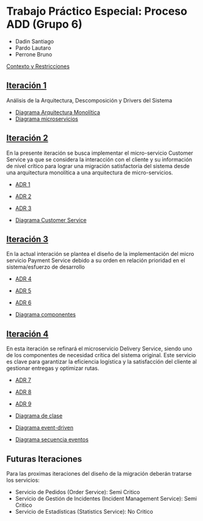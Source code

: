 # Trabajo Práctico Especial: Proceso ADD (Grupo 6)
* Dadin Santiago
* Pardo Lautaro
* Perrone Bruno

[Contexto y Restricciones](https://github.com/CaranchoVeloz/Tp-6-Dise-o---Grupo-6/blob/main/Contexto%20y%20Restricciones)

## [Iteración 1](https://github.com/CaranchoVeloz/Tp-6-Dise-o---Grupo-6/tree/main/Iteraciones/Iteraci%C3%B3n%201)

Análisis de la Arquitectura, Descomposición y Drivers del Sistema

* [Diagrama Arquitectura Monolítica](https://github.com/CaranchoVeloz/Tp-6-Dise-o---Grupo-6/blob/main/Iteraciones/Iteración%201/Arquitectura%20Monolítica.png)
* [Diagrama microservicios](https://github.com/CaranchoVeloz/Tp-6-Dise-o---Grupo-6/blob/main/Iteraciones/Iteración%201/Diagrama%20microservicios.png)

## [Iteración 2](https://github.com/CaranchoVeloz/Tp-6-Dise-o---Grupo-6/tree/main/Iteraciones/Iteraci%C3%B3n%202)

En la presente iteración se busca implementar el micro-servicio Customer Service ya que se considera la interacción con el
cliente y su información de nivel crítico para lograr una migración satisfactoria del sistema desde una arquitectura monolítica
a una arquitectura de micro-servicios.

* [ADR 1](https://github.com/CaranchoVeloz/Tp-6-Dise-o---Grupo-6/blob/main/Iteraciones/Iteraci%C3%B3n%202/ADR's/CRUD%20operations%20for%20clients.md)
* [ADR 2](https://github.com/CaranchoVeloz/Tp-6-Dise-o---Grupo-6/blob/main/Iteraciones/Iteraci%C3%B3n%202/ADR's/Management%20of%20personal%20ad%20payment%20dnata%20for%20clients.md)
* [ADR 3](https://github.com/CaranchoVeloz/Tp-6-Dise-o---Grupo-6/blob/main/Iteraciones/Iteraci%C3%B3n%202/ADR's/Security%20Pattern%20for%20Customer%20Service.md)

* [Diagrama Customer Service](https://github.com/CaranchoVeloz/Tp-6-Dise-o---Grupo-6/blob/main/Iteraciones/Iteración%202/Diagrama%20Customer%20Service.png)

## [Iteración 3](https://github.com/CaranchoVeloz/Tp-6-Dise-o---Grupo-6/tree/main/Iteraciones/Iteraci%C3%B3n%203)

En la actual interación se plantea el diseño de la implementación del micro servicio Payment Service debido a su orden en relación
prioridad en el sistema/esfuerzo de desarrollo

* [ADR 4](https://github.com/CaranchoVeloz/Tp-6-Dise-o---Grupo-6/blob/main/Iteraciones/Iteraci%C3%B3n%203/ADR's/Integration%20with%20an%20external%20payment%20gateway.md)
* [ADR 5](https://github.com/CaranchoVeloz/Tp-6-Dise-o---Grupo-6/blob/main/Iteraciones/Iteración%203/ADR's/Circuit%20Breaker%20pattern.md)
* [ADR 6](https://github.com/CaranchoVeloz/Tp-6-Dise-o---Grupo-6/blob/main/Iteraciones/Iteración%203/ADR's/Scalability%20through%20Message%20Queues.md)

* [Diagrama componentes](https://github.com/CaranchoVeloz/Tp-6-Dise-o---Grupo-6/blob/main/Iteraciones/Iteración%203/Diagrama.png)

## [Iteración 4](https://github.com/CaranchoVeloz/Tp-6-Dise-o---Grupo-6/tree/main/Iteraciones/iteraci%C3%B3n%204)

En esta iteración se refinará el microservicio Delivery Service, siendo uno de los componentes de necesidad crítica del sistema original.
Este servicio es clave para garantizar la eficiencia logística y la satisfacción del cliente al gestionar entregas y optimizar rutas.

* [ADR 7](https://github.com/CaranchoVeloz/Tp-6-Dise-o---Grupo-6/blob/main/Iteraciones/iteraci%C3%B3n%204/ADR's/Event-Driven%20Architecture.md)
* [ADR 8](https://github.com/CaranchoVeloz/Tp-6-Dise-o---Grupo-6/blob/main/Iteraciones/iteraci%C3%B3n%204/ADR's/Factory%20Pattern%20for%20selecting%20strategies.md)
* [ADR 9](https://github.com/CaranchoVeloz/Tp-6-Dise-o---Grupo-6/blob/main/Iteraciones/iteraci%C3%B3n%204/ADR's/Strategy%20Pattern%20for%20Dynamic%20Route%20Optimization.md)

* [Diagrama de clase](https://github.com/CaranchoVeloz/Tp-6-Dise-o---Grupo-6/blob/main/Iteraciones/iteración%204/Diagrama%20de%20clase.png)
* [Diagrama event-driven](https://github.com/CaranchoVeloz/Tp-6-Dise-o---Grupo-6/blob/main/Iteraciones/iteración%204/Diagrama%20event-driven.png)
* [Diagrama secuencia eventos](https://github.com/CaranchoVeloz/Tp-6-Dise-o---Grupo-6/blob/main/Iteraciones/iteración%204/Diagrama%20secuencia%20eventos.png)

## Futuras Iteraciones
Para las proximas iteraciones del diseño de la migración deberán tratarse los servicios:
* Servicio de Pedidos (Order Service): Semi Critico
* Servicio de Gestión de Incidentes (Incident Management Service): Semi Critico
* Servicio de Estadísticas (Statistics Service): No Critico
